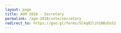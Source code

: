 ```yaml
---
layout: page
title: AGM 2018 - Secretary
permalink: /agm-2018/vote/secretary
redirect_to: https://goo.gl/forms/Sl4q92lih10BsDsS2
---
```


